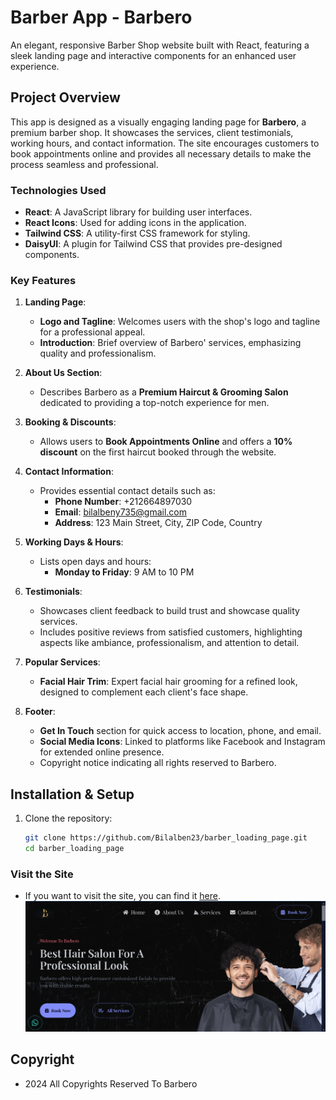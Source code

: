 # Barber App - Barbero

An elegant, responsive Barber Shop website built with React, featuring a sleek landing page and interactive components for an enhanced user experience.

## Project Overview

This app is designed as a visually engaging landing page for **Barbero**, a premium barber shop. It showcases the services, client testimonials, working hours, and contact information. The site encourages customers to book appointments online and provides all necessary details to make the process seamless and professional.

### Technologies Used

- **React**: A JavaScript library for building user interfaces.
- **React Icons**: Used for adding icons in the application.
- **Tailwind CSS**: A utility-first CSS framework for styling.
- **DaisyUI**: A plugin for Tailwind CSS that provides pre-designed components.

### Key Features

1. **Landing Page**:

   - **Logo and Tagline**: Welcomes users with the shop's logo and tagline for a professional appeal.
   - **Introduction**: Brief overview of Barbero' services, emphasizing quality and professionalism.

2. **About Us Section**:

   - Describes Barbero as a **Premium Haircut & Grooming Salon** dedicated to providing a top-notch experience for men.

3. **Booking & Discounts**:

   - Allows users to **Book Appointments Online** and offers a **10% discount** on the first haircut booked through the website.

4. **Contact Information**:

   - Provides essential contact details such as:
     - **Phone Number**: +212664897030
     - **Email**: bilalbeny735@gmail.com
     - **Address**: 123 Main Street, City, ZIP Code, Country

5. **Working Days & Hours**:

   - Lists open days and hours:
     - **Monday to Friday**: 9 AM to 10 PM

6. **Testimonials**:

   - Showcases client feedback to build trust and showcase quality services.
   - Includes positive reviews from satisfied customers, highlighting aspects like ambiance, professionalism, and attention to detail.

7. **Popular Services**:

   - **Facial Hair Trim**: Expert facial hair grooming for a refined look, designed to complement each client's face shape.

8. **Footer**:
   - **Get In Touch** section for quick access to location, phone, and email.
   - **Social Media Icons**: Linked to platforms like Facebook and Instagram for extended online presence.
   - Copyright notice indicating all rights reserved to Barbero.

## Installation & Setup

1. Clone the repository:
   ```bash
   git clone https://github.com/Bilalben23/barber_loading_page.git
   cd barber_loading_page
   ```

### Visit the Site

- If you want to visit the site, you can find it [here](https://barber-loading-page.vercel.app/).
  ![alt text](./public/hero_screenshot.png)

## Copyright

- 2024 All Copyrights Reserved To Barbero
